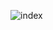 
![index](https://user-images.githubusercontent.com/45221397/110141573-4ef6ea00-7dfb-11eb-8ee1-10b51fc07fca.JPG)
